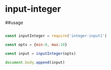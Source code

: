 # input-integer

##usage

```js

const inputInteger = require('integer-input1')

const opts = {min:0, max:10}

const input = inputInteger(opts)

document.body.append(input)

```


